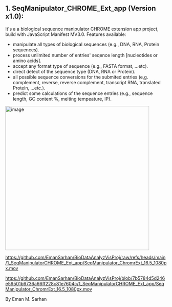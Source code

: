 ## 1. SeqManipulator_CHROME_Ext_app (Version x1.0):
It's a a biological sequence manipulator CHROME extension app project, build with JavaScript Manifest MV3.0.
Features available:
* manipulate all types of biological sequences (e.g., DNA, RNA, Protein sequences).
* process unlimited number of entries' seqence length [nucleotides or amino acids].
* accept any format type of sequence (e.g., FASTA format, ...etc).
* direct detect of the sequence type (DNA, RNA or Protein).
* all possible sequence conversions for the submited entries (e,g. complement, reverse, reverse complement, transcript RNA, translated Protein, ...etc.).
* predict some calculations of the sequence entries (e.g., sequence length, GC content %, melting tempeature, IP).

<img width="449" alt="image" src="https://github.com/user-attachments/assets/51de3e54-0ce9-4ff7-bbe5-b31c8e83a68d" />

https://github.com/EmanSarhan/BioDataAnalyzVisProj/raw/refs/heads/main/1_SeqManipulatorCHROME_Ext_app/SeqManipulator_ChromrExt_16.5_1080px.mov

https://github.com/EmanSarhan/BioDataAnalyzVisProj/blob/7b5784d5d246e59501b6736a66ff228c81e7604c/1_SeqManipulatorCHROME_Ext_app/SeqManipulator_ChromrExt_16.5_1080px.mov

By Eman M. Sarhan
